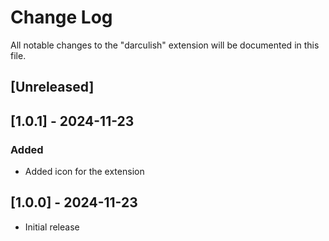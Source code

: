 # Change Log

All notable changes to the "darculish" extension will be documented in this file.

<!-- Check [Keep a Changelog](http://keepachangelog.com/) for recommendations on how to structure this file. -->

## [Unreleased]

## [1.0.1] - 2024-11-23

### Added 

- Added icon for the extension

## [1.0.0] - 2024-11-23
- Initial release
